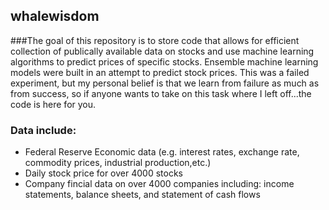 ## whalewisdom

###The goal of this repository is to store code that allows for efficient collection of publically available data on stocks and use machine learning algorithms to predict prices of specific stocks. Ensemble machine learning models were built in an attempt to predict stock prices.  This was a failed experiment, but my personal belief is that we learn from failure as much as from success, so if anyone wants to take on this task where I left off...the code is here for you.

### Data include:
 - Federal Reserve Economic data (e.g. interest rates, exchange rate, commodity prices, industrial production,etc.)
 - Daily stock price for over 4000 stocks
 - Company fincial data on over 4000 companies including: income statements, balance sheets, and statement of cash flows


